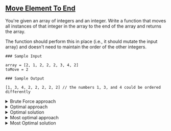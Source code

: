 ## [Move Element To End](https://leetcode.com/problems/move-zeroes/description/)

You're given an array of integers and an integer. Write a function that moves all instances of that integer in the array to the end of the array and returns the array.

The function should perform this in place (i.e., it should mutate the input array) and doesn't need to maintain the order of the other integers.

```
### Sample Input

array = [2, 1, 2, 2, 2, 3, 4, 2]
toMove = 2

### Sample Output

[1, 3, 4, 2, 2, 2, 2, 2] // the numbers 1, 3, and 4 could be ordered differently
```

<details>
<summary>Brute Force approach</summary>
<b>NOTE:</b> This approach does not mutate the input array and creates a new array<br>
Iterate over the array and add the elements that are not equal to the given integer to a new array. Also keep a count of the number of times you see the integer. After the iteration, add the integer to the new array the number of times you saw it.
</details>

<details>
<summary>Optimal approach</summary>
<b>NOTE:</b> This approach does not maintain the order of the other integers<br>
Use two pointers to keep track of the start and end of the array. The start pointer will point to the first element of the array and the end pointer will point to the last element of the array. While the start pointer is less than the end pointer, check if the element at the start pointer is equal to the given integer. If it is, swap the elements at the start and end pointers. If it is not, increment the start pointer. If the element at the start pointer is equal to the given integer, decrement the end pointer. Continue this process until the start pointer is greater than or equal to the end pointer.
</details>

<details>
<summary>Optimal solution</summary>

```js
function moveElementToEnd(array, toMove) {
  // Write your code here.
    let left = 0
    let right = array.length - 1

    while(left < right){
        if(array[left] === toMove){
            while(array[right] === toMove){
                right--
            }
            if(left < right) {
              let temp = array[left]
              array[left] = array[right]
              array[right] = temp
            }
        }
        left++
    }
  return array
}

// Time Complexity: O(n)
// Space Complexity: O(1)
```
</details>

<details>
<summary>Most optimal approach</summary>
Use two pointers. The left pointer will point to the first element of the array and the right pointer will point to the second element of the array. While the right pointer is less than the length of the array, check if the element at the left pointer is equal to the given integer. If it is, increment the right pointer until you find an element that is not equal to the given integer. If the right pointer is less than the length of the array, swap the elements at the left and right pointers. Increment the left and right pointers. Continue this process until the right pointer is equal to the length of the array.
</details>


<details>
<summary>Most Optimal solution</summary>

```js
var moveZeroes = function(nums) {
    let left = 0
    let right = 1

    while(right < nums.length){
        if(nums[left] === 0){
            while(nums[right] === 0){
                right++
            }
            if(right < nums.length) {
                let temp = nums[left]
                nums[left] = nums[right]
                nums[right] = temp
            }
        }
        left++
        right++
    }
};

// Time Complexity: O(n)
// Space Complexity: O(1)
```
</details>
